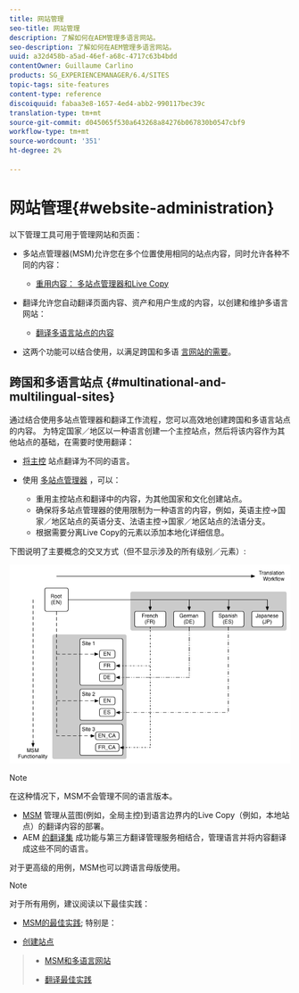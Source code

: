 ```yaml
---
title: 网站管理
seo-title: 网站管理
description: 了解如何在AEM管理多语言网站。
seo-description: 了解如何在AEM管理多语言网站。
uuid: a32d458b-a5ad-46ef-a68c-4717c63b4bdd
contentOwner: Guillaume Carlino
products: SG_EXPERIENCEMANAGER/6.4/SITES
topic-tags: site-features
content-type: reference
discoiquuid: fabaa3e8-1657-4ed4-abb2-990117bec39c
translation-type: tm+mt
source-git-commit: d045065f530a643268a84276b067830b0547cbf9
workflow-type: tm+mt
source-wordcount: '351'
ht-degree: 2%

---
```



# 网站管理{#website-administration}

以下管理工具可用于管理网站和页面：

* 多站点管理器(MSM)允许您在多个位置使用相同的站点内容，同时允许各种不同的内容：

   * [重用内容： 多站点管理器和Live Copy](/help/sites-administering/msm.md)

* 翻译允许您自动翻译页面内容、资产和用户生成的内容，以创建和维护多语言网站：

   * [翻译多语言站点的内容](/help/sites-administering/translation.md)

* 这两个功能可以结合使用，以满足跨国和多语 [言网站的需要](#multinational-and-multilingual-sites)。

## 跨国和多语言站点 {#multinational-and-multilingual-sites}

通过结合使用多站点管理器和翻译工作流程，您可以高效地创建跨国和多语言站点的内容。 为特定国家／地区以一种语言创建一个主控站点，然后将该内容作为其他站点的基础，在需要时使用翻译：

* [将主控](/help/sites-administering/translation.md) 站点翻译为不同的语言。

* 使用 [多站点管理器](/help/sites-administering/msm.md) ，可以：

   * 重用主控站点和翻译中的内容，为其他国家和文化创建站点。
   * 确保将多站点管理器的使用限制为一种语言的内容，例如，英语主控->国家／地区站点的英语分支、法语主控->国家／地区站点的法语分支。
   * 根据需要分离Live Copy的元素以添加本地化详细信息。

下图说明了主要概念的交叉方式（但不显示涉及的所有级别／元素）:

![chlimage_1-71](assets/chlimage_1-71.png)

>[!NOTE]
>
>在这种情况下，MSM不会管理不同的语言版本。
>
>* [MSM](/help/sites-administering/msm.md) 管理从蓝图(例如，全局主控)到语言边界内的Live Copy（例如，本地站点）的翻译内容的部署。
>* AEM [的翻译集](/help/sites-administering/translation.md) 成功能与第三方翻译管理服务相结合，管理语言并将内容翻译成这些不同的语言。

>
>
对于更高级的用例，MSM也可以跨语言母版使用。

>[!NOTE]
>
>对于所有用例，建议阅读以下最佳实践：
>
>* [MSM的最佳实践](/help/sites-administering/msm-best-practices.md); 特别是：
   >
   >   
   * [创建站点](/help/sites-administering/msm-best-practices.md#create-site)
   >   * [MSM和多语言网站](/help/sites-administering/msm-best-practices.md#msm-and-multilingual-websites)
>
>* [翻译最佳实践](/help/sites-administering/tc-bp.md)

